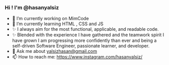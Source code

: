### Hi !  I'm @hasanyalsiz

- 🔭 I’m currently working on MimCode
- 🌱 I’m currently learning HTML , CSS and JS
- ✨ I always aim for the most functional, applicable, and readable code.
- ✨ Blended with the experience I have gathered and the teamwork spirit I have grown I am progressing more confidently than ever and being a self-driven Software Engineer, passionate learner, and developer.
- 💬 Ask me about yalsizhasan@gmail.com
- 📫 How to reach me: https://www.instagram.com/hasanyalsiz/


